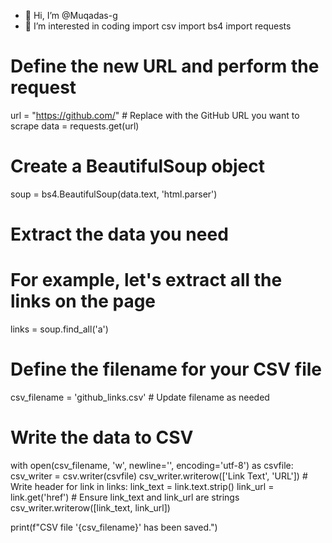 - 👋 Hi, I’m @Muqadas-g
- 👀 I’m interested in coding 
  import csv
import bs4
import requests

# Define the new URL and perform the request
url = "https://github.com/"  # Replace with the GitHub URL you want to scrape
data = requests.get(url)

# Create a BeautifulSoup object
soup = bs4.BeautifulSoup(data.text, 'html.parser')

# Extract the data you need
# For example, let's extract all the links on the page
links = soup.find_all('a')

# Define the filename for your CSV file
csv_filename = 'github_links.csv'  # Update filename as needed

# Write the data to CSV
with open(csv_filename, 'w', newline='', encoding='utf-8') as csvfile:
    csv_writer = csv.writer(csvfile)
    csv_writer.writerow(['Link Text', 'URL'])  # Write header
    for link in links:
        link_text = link.text.strip()
        link_url = link.get('href')
        # Ensure link_text and link_url are strings
        csv_writer.writerow([link_text, link_url])

print(f"CSV file '{csv_filename}' has been saved.")
